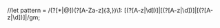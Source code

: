 
//let pattern = /(?<tag>[*|@])(?<name>[A-Za-z]{3,})\1: \[(?<letter>[A-z|\d])\]\|\[(?<letter2>[A-z|\d])\]\|\[(?<letter3>[A-z|\d])\]\|/gm;